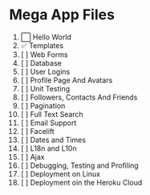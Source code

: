 # Mega App Files
 1. :white_large_square: Hello World
 2. :white_check_mark: Templates
 3. [ ] Web Forms
 4. [ ] Database
 5. [ ] User Logins
 6. [ ] Profile Page And Avatars
 7. [ ] Unit Testing
 8. [ ] Followers, Contacts And Friends
 9. [ ] Pagination
 10. [ ] Full Text Search
 11. [ ] Email Support
 12. [ ] Facelift
 13. [ ] Dates and Times
 14. [ ] L18n and L10n
 15. [ ] Ajax
 16. [ ] Debugging, Testing and Profiling
 17. [ ] Deployment on Linux
 18. [ ] Deployment oin the Heroku Cloud